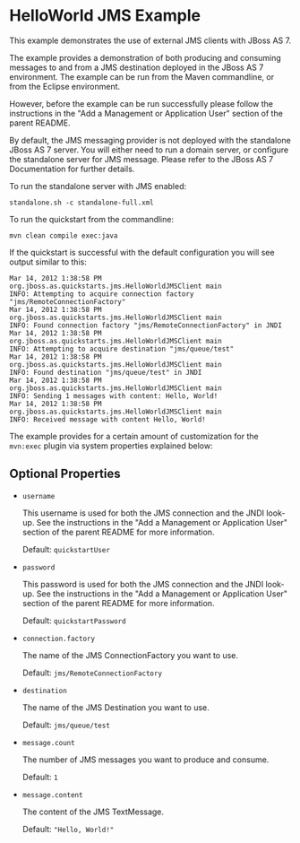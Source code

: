 HelloWorld JMS Example
======================
This example demonstrates the use of external JMS clients with JBoss AS 7.

The example provides a demonstration of both producing and consuming messages to and from a JMS destination deployed in the JBoss AS 7 environment. The example can be run from the Maven commandline, or from the Eclipse environment. 

However, before the example can be run successfully please follow the instructions in the "Add a Management or Application User" section of the parent README.

By default, the JMS messaging provider is not deployed with the standalone JBoss AS 7 server. You will either need to run a domain server, or configure the standalone server for JMS message. Please refer to the JBoss AS 7 Documentation for further details.

To run the standalone server with JMS enabled:

    standalone.sh -c standalone-full.xml

To run the quickstart from the commandline:

    mvn clean compile exec:java

If the quickstart is successful with the default configuration you will see output similar to this:

    Mar 14, 2012 1:38:58 PM org.jboss.as.quickstarts.jms.HelloWorldJMSClient main
    INFO: Attempting to acquire connection factory "jms/RemoteConnectionFactory"
    Mar 14, 2012 1:38:58 PM org.jboss.as.quickstarts.jms.HelloWorldJMSClient main
    INFO: Found connection factory "jms/RemoteConnectionFactory" in JNDI
    Mar 14, 2012 1:38:58 PM org.jboss.as.quickstarts.jms.HelloWorldJMSClient main
    INFO: Attempting to acquire destination "jms/queue/test"
    Mar 14, 2012 1:38:58 PM org.jboss.as.quickstarts.jms.HelloWorldJMSClient main
    INFO: Found destination "jms/queue/test" in JNDI
    Mar 14, 2012 1:38:58 PM org.jboss.as.quickstarts.jms.HelloWorldJMSClient main
    INFO: Sending 1 messages with content: Hello, World!
    Mar 14, 2012 1:38:58 PM org.jboss.as.quickstarts.jms.HelloWorldJMSClient main
    INFO: Received message with content Hello, World!

The example provides for a certain amount of customization for the `mvn:exec` plugin via system properties explained below:


Optional Properties
-------------------

* `username`
   
    This username is used for both the JMS connection and the JNDI look-up.  See the instructions in the 
    "Add a Management or Application User" section of the parent README for more information.
   
    Default: `quickstartUser`
		
* `password`

    This password is used for both the JMS connection and the JNDI look-up.  See the instructions in the 
    "Add a Management or Application User" section of the parent README for more information.
   
    Default: `quickstartPassword`

* `connection.factory`

    The name of the JMS ConnectionFactory you want to use.

    Default: `jms/RemoteConnectionFactory`

* `destination`

    The name of the JMS Destination you want to use.
   
    Default: `jms/queue/test`

* `message.count`

    The number of JMS messages you want to produce and consume.

    Default: `1`

* `message.content`

    The content of the JMS TextMessage.
	
    Default: `"Hello, World!"`



	


 
